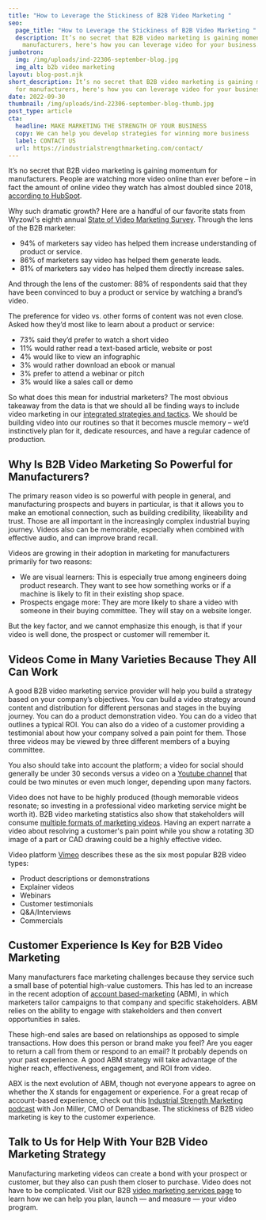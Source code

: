 ```yaml
---
title: "How to Leverage the Stickiness of B2B Video Marketing "
seo:
  page_title: "How to Leverage the Stickiness of B2B Video Marketing "
  description: It’s no secret that B2B video marketing is gaining momentum for
    manufacturers, here's how you can leverage video for your business.
jumbotron:
  img: /img/uploads/ind-22306-september-blog.jpg
  img_alt: b2b video marketing
layout: blog-post.njk
short_description: It’s no secret that B2B video marketing is gaining momentum
  for manufacturers, here's how you can leverage video for your business.
date: 2022-09-30
thumbnail: /img/uploads/ind-22306-september-blog-thumb.jpg
post_type: article
cta:
  headline: MAKE MARKETING THE STRENGTH OF YOUR BUSINESS
  copy: We can help you develop strategies for winning more business
  label: CONTACT US
  url: https://industrialstrengthmarketing.com/contact/
---
```

It’s no secret that B2B video marketing is gaining momentum for manufacturers. People are watching more video online than ever before – in fact the amount of online video they watch has almost doubled since 2018, [according to HubSpot](https://blog.hubspot.com/marketing/state-of-video-marketing-new-data#:~:text=Our%20data%20suggests%20the%20amount,to%20the%20next%20widely%2Dused.).

Why such dramatic growth? Here are a handful of our favorite stats from Wyzowl's eighth annual [State of Video Marketing Survey](https://www.wyzowl.com/video-marketing-statistics/). Through the lens of the B2B marketer:

* 94% of marketers say video has helped them increase understanding of product or service.
* 86% of marketers say video has helped them generate leads.
* 81% of marketers say video has helped them directly increase sales.

And through the lens of the customer: 88% of respondents said that they have been convinced to buy a product or service by watching a brand’s video.

The preference for video vs. other forms of content was not even close. Asked how they’d most like to learn about a product or service:

* 73% said they’d prefer to watch a short video
* 11% would rather read a text-based article, website or post
* 4% would like to view an infographic
* 3% would rather download an ebook or manual
* 3% prefer to attend a webinar or pitch
* 3% would like a sales call or demo

So what does this mean for industrial marketers? The most obvious takeaway from the data is that we should all be finding ways to include video marketing in our [integrated strategies and tactics](https://industrialstrengthmarketing.com/services/integrated-marketing/). We should be building video into our routines so that it becomes muscle memory – we’d instinctively plan for it, dedicate resources, and have a regular cadence of production.

<div><div class='op-interactive' id='63112b54b0d73719632bc63f' data-title='IND Sept Blog Poll Q1' data-url='https://industrial92.outgrow.us/63112b54b0d73719632bc63f?vHeight=1' data-width='100%'></div><script src='//dyv6f9ner1ir9.cloudfront.net/assets/js/nloader.js'></script><script>initIframe('63112b54b0d73719632bc63f');</script></div>

## Why Is B2B Video Marketing So Powerful for Manufacturers?

The primary reason video is so powerful with people in general, and manufacturing prospects and buyers in particular, is that it allows you to make an emotional connection, such as building credibility, likeability and trust. Those are all important in the increasingly complex industrial buying journey. Videos also can be memorable, especially when combined with effective audio, and can improve brand recall.

Videos are growing in their adoption in marketing for manufacturers primarily for two reasons: 

* We are visual learners: This is especially true among engineers doing product research. They want to see how something works or if a machine is likely to fit in their existing shop space. 
* Prospects engage more: They are more likely to share a video with someone in their buying committee. They will stay on a website longer. 

But the key factor, and we cannot emphasize this enough, is that if your video is well done, the prospect or customer will remember it. 

<div><div class='op-interactive' id='63372dcf0dd4a5502a479093' data-title='IND Sept Blog Poll Q2' data-url='https://industrial92.outgrow.us/63372dcf0dd4a5502a479093?vHeight=1' data-width='100%'></div><script src='//dyv6f9ner1ir9.cloudfront.net/assets/js/nloader.js'></script><script>initIframe('63372dcf0dd4a5502a479093');</script></div>

## Videos Come in Many Varieties Because They All Can Work

A good B2B video marketing service provider will help you build a strategy based on your company’s objectives. You can build a video strategy around content and distribution for different personas and stages in the buying journey. You can do a product demonstration video. You can do a video that outlines a typical ROI. You can also do a video of a customer providing a testimonial about how your company solved a pain point for them. Those three videos may be viewed by three different members of a buying committee.

You also should take into account the platform; a video for social should generally be under 30 seconds versus a video on a [Youtube channel](https://youtube.com/c/industrialstrengthmarketing) that could be two minutes or even much longer, depending upon many factors.

Video does not have to be highly produced (though memorable videos resonate; so investing in a professional video marketing service might be worth it). B2B video marketing statistics also show that stakeholders will consume [multiple formats of marketing videos](https://industrialmarketer.com/5-ways-industrial-companies-can-benefit-from-marketing-with-video/). Having an expert narrate a video about resolving a customer's pain point while you show a rotating 3D image of a part or CAD drawing could be a highly effective video.

Video platform [Vimeo](https://vimeo.com/enterprise/watch-demo?vcid=41110&utm_medium=cpc&utm_source=google&utm_campaign=ENT_Search_US_EN_Google_Generic_Opp_Keywords_Broad&semtype=search&utm_term=vimeo%20enterprise&utm_adgroup=Brand_Opp_Keywords&campaignid=15231994249&adgroupid=131123145313&device=c&gclid=CjwKCAjwx7GYBhB7EiwA0d8oe5lbbwGnWiLKHszFNTYS7gePFO2y2lHlTSrSpLQlrMGfR_WsmA-zZhoC1lAQAvD_BwE&gclsrc=aw.ds) describes these as the six most popular B2B video types:

* Product descriptions or demonstrations
* Explainer videos
* Webinars
* Customer testimonials
* Q&A/Interviews
* Commercials

<div><div class='op-interactive' id='633732d107a64d50ada89b23' data-title='IND Sept Blog Poll Q3' data-url='https://industrial92.outgrow.us/633732d107a64d50ada89b23?vHeight=1' data-width='100%'></div><script src='//dyv6f9ner1ir9.cloudfront.net/assets/js/nloader.js'></script><script>initIframe('633732d107a64d50ada89b23');</script></div>

## Customer Experience Is Key for B2B Video Marketing

Many manufacturers face marketing challenges because they service such a small base of potential high-value customers. This has led to an increase in the recent adoption of [account based-marketing](https://industrialmarketer.com/5-things-prepare-account-based-marketing/) (ABM), in which marketers tailor campaigns to that company and specific stakeholders. ABM relies on the ability to engage with stakeholders and then convert opportunities in sales.

These high-end sales are based on relationships as opposed to simple transactions. How does this person or brand make you feel? Are you eager to return a call from them or respond to an email? It probably depends on your past experience. A good ABM strategy will take advantage of the higher reach, effectiveness, engagement, and ROI from video.

ABX is the next evolution of ABM, though not everyone appears to agree on whether the X stands for engagement or experience. For a great recap of account-based experience, check out this [Industrial Strength Marketing podcast](https://industrialstrengthmarketing.com/insights/podcast/what-is-account-based-experience-abx-jon-miller-demandbase/) with Jon Miller, CMO of Demandbase. The stickiness of B2B video marketing is key to the customer experience.

## Talk to Us for Help With Your B2B Video Marketing Strategy

Manufacturing marketing videos can create a bond with your prospect or customer, but they also can push them closer to purchase. Video does not have to be complicated. Visit our B2B [video marketing services page](https://industrialstudios.com/) to learn how we can help you plan, launch — and measure — your video program.